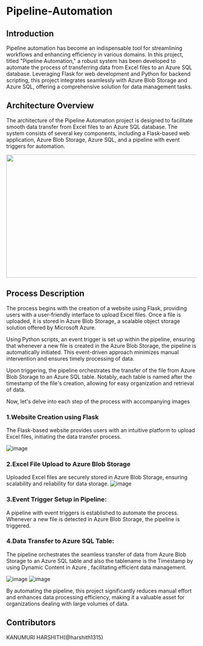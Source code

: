 # Pipeline-Automation
## Introduction
Pipeline automation has become an indispensable tool for streamlining workflows and enhancing efficiency in various domains. In this project, titled "Pipeline Automation," a robust system has been developed to automate the process of transferring data from Excel files to an Azure SQL database. Leveraging Flask for web development and Python for backend scripting, this project integrates seamlessly with Azure Blob Storage and Azure SQL, offering a comprehensive solution for data management tasks.

## Architecture Overview
The architecture of the Pipeline Automation project is designed to facilitate smooth data transfer from Excel files to an Azure SQL database. The system consists of several key components, including a Flask-based web application, Azure Blob Storage, Azure SQL, and a pipeline with event triggers for automation.
<p align="center">
  <img width="650" height="325" src="https://github.com/harshith1315/pipeline-automation/assets/111886682/c8215445-7d20-4328-b999-103c22d688f5"
>
</p>

## Process Description
The process begins with the creation of a website using Flask, providing users with a user-friendly interface to upload Excel files. Once a file is uploaded, it is stored in Azure Blob Storage, a scalable object storage solution offered by Microsoft Azure.

Using Python scripts, an event trigger is set up within the pipeline, ensuring that whenever a new file is created in the Azure Blob Storage, the pipeline is automatically initiated. This event-driven approach minimizes manual intervention and ensures timely processing of data.

Upon triggering, the pipeline orchestrates the transfer of the file from Azure Blob Storage to an Azure SQL table. Notably, each table is named after the timestamp of the file's creation, allowing for easy organization and retrieval of data.

Now, let's delve into each step of the process with accompanying images
### 1.Website Creation using Flask
The Flask-based website provides users with an intuitive platform to upload Excel files, initiating the data transfer process.

![image](https://github.com/harshith1315/pipeline-automation/assets/111886682/3c4e21e1-d9a3-4112-a5c2-03bb2ce3ebfe)
### 2.Excel File Upload to Azure Blob Storage
Uploaded Excel files are securely stored in Azure Blob Storage, ensuring scalability and reliability for data storage.
![image](https://github.com/harshith1315/pipeline-automation/assets/111886682/bd9f9e39-a0b1-429c-932b-39e0d4a8e409)
### 3.Event Trigger Setup in Pipeline:
A pipeline with event triggers is established to automate the process. Whenever a new file is detected in Azure Blob Storage, the pipeline is triggered.
### 4.Data Transfer to Azure SQL Table:
The pipeline orchestrates the seamless transfer of data from Azure Blob Storage to an Azure SQL table and also the tablename is the Timestamp by using Dynamic Content in Azure , facilitating efficient data management.

![image](https://github.com/harshith1315/pipeline-automation/assets/111886682/8a39ec62-1f2c-49ab-94f2-105b10ab8de7)
![image](https://github.com/harshith1315/pipeline-automation/assets/111886682/d1354729-8706-4595-8263-dabdcb919c38)

By automating the pipeline, this project significantly reduces manual effort and enhances data processing efficiency, making it a valuable asset for organizations dealing with large volumes of data.
## Contributors
KANUMURI HARSHITH(@harshith1315)
